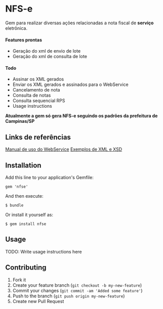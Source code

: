 # NFS-e

Gem para realizar diversas ações relacionadas a nota fiscal de **serviço** eletrônica.

#### Features prontas
* Geração do xml de envio de lote
* Geração do xml de consulta de lote

#### Todo
* Assinar os XML gerados
* Enviar os XML gerados e assinados para o WebService
* Cancelamento de nota
* Consulta de notas
* Consulta sequencial RPS
* Usage instructions

**Atualmente a gem só gera NFS-e seguindo os padrões da prefeitura de Campinas/SP**

## Links de referências
[Manual de uso do WebService](http://nfse.campinas.sp.gov.br/NotaFiscal/cpqPDF/WebService.pdf)
[Exemplos de XML e XSD](http://www.dsfnet.com.br/nfse_lote/exemplosws.zip)

## Installation

Add this line to your application's Gemfile:

    gem 'nfse'

And then execute:

    $ bundle

Or install it yourself as:

    $ gem install nfse

## Usage

TODO: Write usage instructions here

## Contributing

1. Fork it
2. Create your feature branch (`git checkout -b my-new-feature`)
3. Commit your changes (`git commit -am 'Added some feature'`)
4. Push to the branch (`git push origin my-new-feature`)
5. Create new Pull Request
